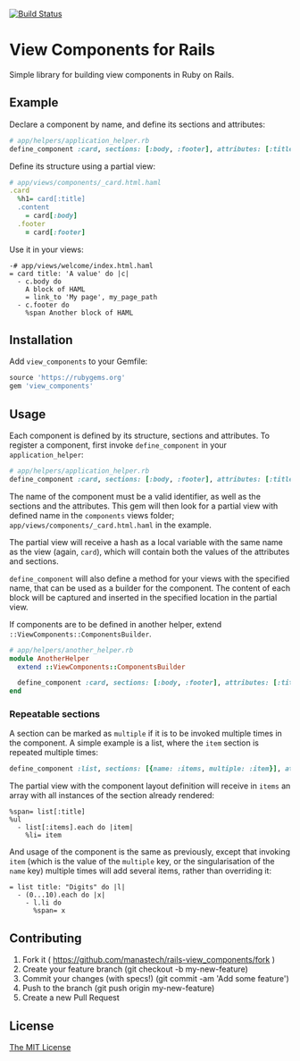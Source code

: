 [![Build Status](https://travis-ci.org/manastech/rails-view_components.svg?branch=master)](https://travis-ci.org/manastech/rails-view_components)

# View Components for Rails

Simple library for building view components in Ruby on Rails.

## Example

Declare a component by name, and define its sections and attributes:
```ruby
# app/helpers/application_helper.rb
define_component :card, sections: [:body, :footer], attributes: [:title]
```

Define its structure using a partial view:
```ruby
# app/views/components/_card.html.haml
.card
  %h1= card[:title]
  .content
    = card[:body]
  .footer
    = card[:footer]
```

Use it in your views:
```haml
-# app/views/welcome/index.html.haml
= card title: 'A value' do |c|
  - c.body do
    A block of HAML
    = link_to 'My page', my_page_path
  - c.footer do
    %span Another block of HAML
```

## Installation

Add `view_components` to your Gemfile:
```ruby
source 'https://rubygems.org'
gem 'view_components'
```

## Usage

Each component is defined by its structure, sections and attributes. To register a component, first invoke `define_component` in your `application_helper`:

```ruby
# app/helpers/application_helper.rb
define_component :card, sections: [:body, :footer], attributes: [:title]
```

The name of the component must be a valid identifier, as well as the sections and the attributes. This gem will then look for a partial view with defined name in the `components` views folder; `app/views/components/_card.html.haml` in the example.

The partial view will receive a hash as a local variable with the same name as the view (again, `card`), which will contain both the values of the attributes and sections.

`define_component` will also define a method for your views with the specified name, that can be used as a builder for the component. The content of each block will be captured and inserted in the specified location in the partial view.

If components are to be defined in another helper, extend `::ViewComponents::ComponentsBuilder`.

```ruby
# app/helpers/another_helper.rb
module AnotherHelper
  extend ::ViewComponents::ComponentsBuilder

  define_component :card, sections: [:body, :footer], attributes: [:title]
end
```

### Repeatable sections

A section can be marked as `multiple` if it is to be invoked multiple times in the component. A simple example is a list, where the `item` section is repeated multiple times:

```ruby
define_component :list, sections: [{name: :items, multiple: :item}], attributes: [:title]
```

The partial view with the component layout definition will receive in `items` an array with all instances of the section already rendered:

```haml
%span= list[:title]
%ul
  - list[:items].each do |item|
    %li= item
```

And usage of the component is the same as previously, except that invoking `item` (which is the value of the `multiple` key, or the singularisation of the `name` key) multiple times will add several items, rather than overriding it:

```haml
= list title: "Digits" do |l|
  - (0...10).each do |x|
    - l.li do
      %span= x
```

## Contributing

1. Fork it ( https://github.com/manastech/rails-view_components/fork )
2. Create your feature branch (git checkout -b my-new-feature)
3. Commit your changes (with specs!) (git commit -am 'Add some feature')
4. Push to the branch (git push origin my-new-feature)
5. Create a new Pull Request

## License

[The MIT License](LICENSE)
